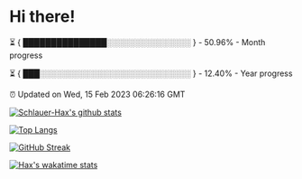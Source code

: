# Hi there!

⏳ { ███████████████░░░░░░░░░░░░░░░ } - 50.96% - Month progress

⏳ { ███░░░░░░░░░░░░░░░░░░░░░░░░░░░ } - 12.40% - Year progress

⏰ Updated on Wed, 15 Feb 2023 06:26:16 GMT


[![Schlauer-Hax's github stats](https://github-readme-stats.vercel.app/api?username=Schlauer-Hax&show_icons=true&theme=dark&count_private=true)](https://github.com/Schlauer-Hax)


[![Top Langs](https://github-readme-stats.vercel.app/api/top-langs/?username=Schlauer-Hax&layout=compact&theme=dark)](https://github.com/Schlauer-Hax?tab=repositories)

[![GitHub Streak](https://streak-stats.demolab.com?user=Schlauer-Hax&theme=dark)](https://git.io/streak-stats)

[![Hax's wakatime stats](https://github-readme-stats.vercel.app/api/wakatime?username=Hax&theme=dark)](https://wakatime.com/@Hax)

